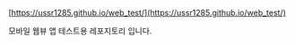 [https://ussr1285.github.io/web_test/](https://ussr1285.github.io/web_test/)

모바일 웹뷰 앱 테스트용 레포지토리 입니다.